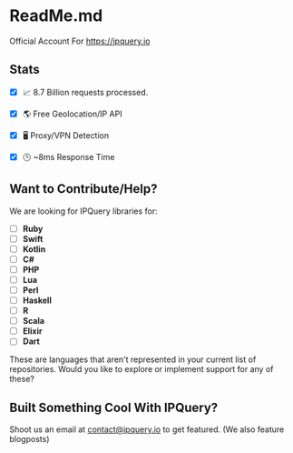 # ReadMe.md
Official Account For https://ipquery.io

## Stats
- [X] 📈 8.7 Billion requests processed.
- [X] 🌎 Free Geolocation/IP API
- [X] 🖥️ Proxy/VPN Detection
- [X] 🕒 ~8ms Response Time


## Want to Contribute/Help?
We are looking for IPQuery libraries for:
- [ ] **Ruby**
- [ ] **Swift**
- [ ] **Kotlin**
- [ ] **C#**
- [ ] **PHP**
- [ ] **Lua**
- [ ] **Perl**
- [ ] **Haskell**
- [ ] **R**
- [ ] **Scala**
- [ ] **Elixir**
- [ ] **Dart**

These are languages that aren't represented in your current list of repositories. Would you like to explore or implement support for any of these?
## Built Something Cool With IPQuery?
Shoot us an email at contact@ipquery.io to get featured.
(We also feature blogposts)
